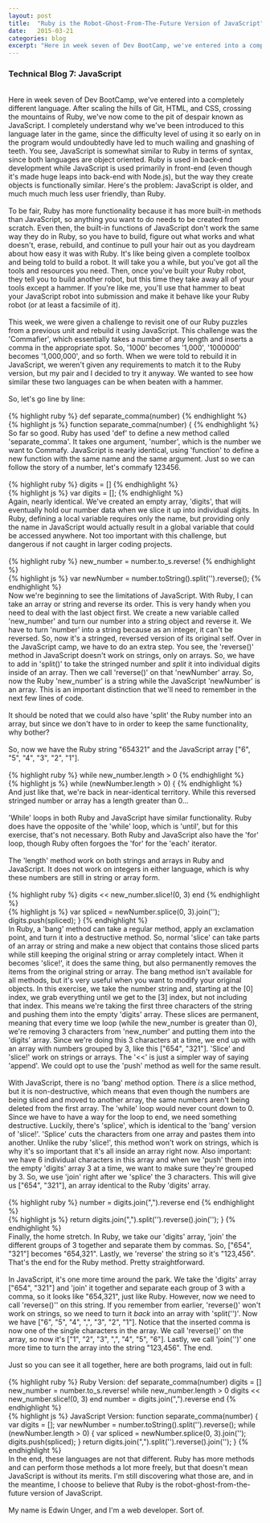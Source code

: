 ```yaml
---
layout: post
title:  "Ruby is the Robot-Ghost-From-The-Future Version of JavaScript"
date:   2015-03-21
categories: blog
excerpt: "Here in week seven of Dev BootCamp, we've entered into a completely different language. After scaling the hills of Git, HTML, and CSS, crossing the mountains of Ruby, we've now come to the pit of despair known as JavaScript. I completely understand why we've been introduced to this language later in the game, since the difficulty level of using it so early on in the program would undoubtedly have led to much wailing and gnashing of teeth."
---
```


<h3>Technical Blog 7: JavaScript</h3>
<br/>
Here in week seven of Dev BootCamp, we've entered into a completely different language. After scaling the hills of Git, HTML, and CSS, crossing the mountains of Ruby, we've now come to the pit of despair known as JavaScript. I completely understand why we've been introduced to this language later in the game, since the difficulty level of using it so early on in the program would undoubtedly have led to much wailing and gnashing of teeth. You see, JavaScript is somewhat similar to Ruby in terms of syntax, since both languages are object oriented. Ruby is used in back-end development while JavaScript is used primarily in front-end (even though it's made huge leaps into back-end with Node.js), but the way they create objects is functionally similar. Here's the problem: JavaScript is older, and much much much less user friendly, than Ruby.
<br/>
<br/>
To be fair, Ruby has more functionality because it has more built-in methods than JavaScript, so anything you want to do needs to be created from scratch. Even then, the built-in functions of JavaScript don't work the same way they do in Ruby, so you have to build, figure out what works and what doesn't, erase, rebuild, and continue to pull your hair out as you daydream about how easy it was with Ruby. It's like being given a complete toolbox and being told to build a robot. It will take you a while, but you've got all the tools and resources you need. Then, once you've built your Ruby robot, they tell you to build another robot, but this time they take away all of your tools except a hammer. If you're like me, you'll use that hammer to beat your JavaScript robot into submission and make it behave like your Ruby robot (or at least a facsimile of it).
<br/>
<br/>
This week, we were given a challenge to revisit one of our Ruby puzzles from a previous unit and rebuild it using JavaScript. This challenge was the 'Commafier', which essentially takes a number of any length and inserts a comma in the appropriate spot. So, '1000' becomes '1,000', '1000000' becomes '1,000,000', and so forth. When we were told to rebuild it in JavaScript, we weren't given any requirements to match it to the Ruby version, but my pair and I decided to try it anyway. We wanted to see how similar these two languages can be when beaten with a hammer.
<br/>
<br/>
So, let's go line by line:
<br/>
<br/>
{% highlight ruby %}
def separate_comma(number)
{% endhighlight %}
<br/>
{% highlight js %}
function separate_comma(number) {
{% endhighlight %}
<br/>
So far so good. Ruby has used 'def' to define a new method called 'separate_comma'. It takes one argument, 'number', which is the number we want to Commafy. JavaScript is nearly identical, using 'function' to define a new function with the same name and the same argument. Just so we can follow the story of a number, let's commafy 123456.
<br/>
<br/>
{% highlight ruby %}
digits = []
{% endhighlight %}
<br/>
{% highlight js %}
var digits = [];
{% endhighlight %}
<br/>
Again, nearly identical. We've created an empty array, 'digits', that will eventually hold our number data when we slice it up into individual digits. In Ruby, defining a local variable requires only the name, but providing only the name in JavaScript would actually result in a global variable that could be accessed anywhere. Not too important with this challenge, but dangerous if not caught in larger coding projects.
<br/>
<br/>
{% highlight ruby %}
new_number = number.to_s.reverse!
{% endhighlight %}
<br/>
{% highlight js %}
var newNumber = number.toString().split('').reverse();
{% endhighlight %}
<br/>
Now we're beginning to see the limitations of JavaScript. With Ruby, I can take an array or string and reverse its order. This is very handy when you need to deal with the last object first. We create a new variable called 'new_number' and turn our number into a string object and reverse it. We have to turn 'number' into a string because as an integer, it can't be reversed. So, now it's a stringed, reversed version of its original self. Over in the JavaScript camp, we have to do an extra step. You see, the 'reverse()' method in JavaScript doesn't work on strings, only on arrays. So, we have to add in 'split()' to take the stringed number and <em>split</em> it into individual digits inside of an array. Then we call 'reverse()' on that 'newNumber' array. So, now the Ruby 'new_number' is a string while the JavaScript 'newNumber' is an array. This is an important distinction that we'll need to remember in the next few lines of code.
<br/>
<br/>
It should be noted that we could also have 'split' the Ruby number into an array, but since we don't have to in order to keep the same functionality, why bother?
<br/>
<br/>
So, now we have the Ruby string "654321" and the JavaScript array ["6", "5", "4", "3", "2", "1"].
<br/>
<br/>
{% highlight ruby %}
while new_number.length > 0
{% endhighlight %}
<br/>
{% highlight js %}
while (newNumber.length > 0) {
{% endhighlight %}
<br/>
And just like that, we're back in near-identical territory. While this reversed stringed number or array has a length greater than 0...
<br/>
<br/>
'While' loops in both Ruby and JavaScript have similar functionality. Ruby does have the opposite of the 'while' loop, which is 'until', but for this exercise, that's not necessary. Both Ruby and JavaScript also have the 'for' loop, though Ruby often forgoes the 'for' for the 'each' iterator.
<br/>
<br/>
The 'length' method work on both strings and arrays in Ruby and JavaScript. It does not work on integers in either language, which is why these numbers are still in string or array form.
<br/>
<br/>
{% highlight ruby %}
digits << new_number.slice!(0, 3)
end
{% endhighlight %}
<br/>
{% highlight js %}
var spliced = newNumber.splice(0, 3).join('');
digits.push(spliced);
}
{% endhighlight %}
<br/>
In Ruby, a 'bang' method can take a regular method, apply an exclamation point, and turn it into a destructive method. So, normal 'slice' can take parts of an array or string and make a new object that contains those sliced parts while still keeping the original string or array completely intact. When it becomes 'slice!', it does the same thing, but also permanently removes the items from the original string or array. The bang method isn't available for all methods, but it's very useful when you want to modify your original objects. In this exercise, we take the number string and, starting at the [0] index, we grab everything until we get to the [3] index, but not including that index. This means we're taking the first three characters of the string and pushing them into the empty 'digits' array. These slices are permanent, meaning that every time we loop (while the new_number is greater than 0), we're removing 3 characters from 'new_number' and putting them into the 'digits' array. Since we're doing this 3 characters at a time, we end up with an array with numbers grouped by 3, like this ["654", "321"]. 'Slice' and 'slice!' work on strings or arrays. The '<<' is just a simpler way of saying 'append'. We could opt to use the 'push' method as well for the same result.
<br/>
<br/>
With JavaScript, there is no 'bang' method option. There <em>is</em> a slice method, but it is non-destructive, which means that even though the numbers are being sliced and moved to another array, the same numbers aren't being deleted from the first array. The 'while' loop would never count down to 0. Since we have to have a way for the loop to end, we need something destructive. Luckily, there's 'splice', which is identical to the 'bang' version of 'slice!'. 'Splice' cuts the characters from one array and pastes them into another. Unlike the ruby 'slice!', this method won't work on strings, which is why it's so important that it's all inside an array right now. Also important: we have 6 individual characters in this array and when we 'push' them into the empty 'digits' array 3 at a time, we want to make sure they're grouped by 3. So, we use 'join' right after we 'splice' the 3 characters. This will give us ["654", "321"], an array identical to the Ruby 'digits' array.
<br/>
<br/>
{% highlight ruby %}
number = digits.join(",").reverse
end
{% endhighlight %}
<br/>
{% highlight js %}
return digits.join(",").split('').reverse().join('');
}
{% endhighlight %}
<br/>
Finally, the home stretch. In Ruby, we take our 'digits' array, 'join' the different groups of 3 together and separate them by commas. So, ["654", "321"] becomes "654,321". Lastly, we 'reverse' the string so it's "123,456". That's the end for the Ruby method. Pretty straightforward.
<br/>
<br/>
In JavaScript, it's one more time around the park. We take the 'digits' array ["654", "321"] and 'join' it together and separate each group of 3 with a comma, so it looks like "654,321", just like Ruby. However, now we need to call 'reverse()'' on this string. If you remember from earlier, 'reverse()' won't work on strings, so we need to turn it <em>back</em> into an array with 'split('')'. Now we have ["6", "5", "4", ",", "3", "2", "1"]. Notice that the inserted comma is now one of the single characters in the array. We call 'reverse()' on the array, so now it's ["1", "2", "3", ",", "4", "5", "6"]. Lastly, we call 'join('')' one more time to turn the array into the string "123,456". The end.
<br/>
<br/>
Just so you can see it all together, here are both programs, laid out in full:
<br/>
<br/>
{% highlight ruby %}
Ruby Version:
def separate_comma(number)
  digits = []
  new_number = number.to_s.reverse!
  while new_number.length > 0
    digits << new_number.slice!(0, 3)
  end
  number = digits.join(",").reverse
end
{% endhighlight %}
<br/>
{% highlight js %}
JavaScript Version:
function separate_comma(number) {
  var digits = [];
  var newNumber = number.toString().split('').reverse();
  while (newNumber.length > 0) {
    var spliced = newNumber.splice(0, 3).join('');
    digits.push(spliced);
  }
  return digits.join(",").split('').reverse().join('');
}
{% endhighlight %}
<br>
In the end, these languages are not that different. Ruby has more methods and can perform those methods a lot more freely, but that doesn't mean JavaScript is without its merits. I'm still discovering what those are, and in the meantime, I choose to believe that Ruby is the robot-ghost-from-the-future version of JavaScript.
<br/>
<br/>
My name is Edwin Unger, and I'm a web developer. Sort of.